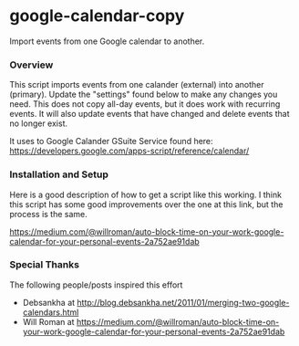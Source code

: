 # google-calendar-copy
Import events from one Google calendar to another.

### Overview
This script imports events from one calander (external) into another (primary).
Update the "settings" found below to make any changes you need.
This does not copy all-day events, but it does work with recurring events.
It will also update events that have changed and delete events that no longer exist.

It uses to Google Calander GSuite Service found here:
  https://developers.google.com/apps-script/reference/calendar/

### Installation and Setup
Here is a good description of how to get a script like this working.
I think this script has some good improvements over the one at this link, but the process is the same.

https://medium.com/@willroman/auto-block-time-on-your-work-google-calendar-for-your-personal-events-2a752ae91dab

### Special Thanks
The following people/posts inspired this effort
* Debsankha at http://blog.debsankha.net/2011/01/merging-two-google-calendars.html
* Will Roman at https://medium.com/@willroman/auto-block-time-on-your-work-google-calendar-for-your-personal-events-2a752ae91dab

